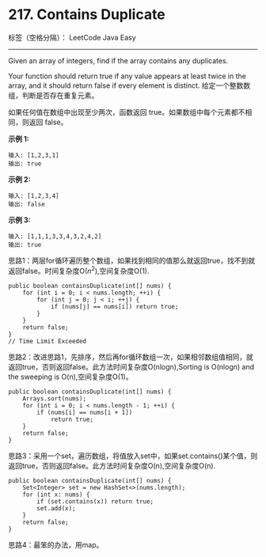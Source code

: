 ﻿# 217. Contains Duplicate

标签（空格分隔）： LeetCode Java    Easy

---

Given an array of integers, find if the array contains any duplicates.

Your function should return true if any value appears at least twice in the array, and it should return false if every element is distinct.
给定一个整数数组，判断是否存在重复元素。

如果任何值在数组中出现至少两次，函数返回 true。如果数组中每个元素都不相同，则返回 false。

**示例 1:**

    输入: [1,2,3,1]
    输出: true
    
**示例 2:**

    输入: [1,2,3,4]
    输出: false

**示例 3:**

    输入: [1,1,1,3,3,4,3,2,4,2]
    输出: true

思路1：两层for循环遍历整个数组，如果找到相同的值那么就返回true，找不到就返回false。时间复杂度O($n^2$),空间复杂度O(1).
```
public boolean containsDuplicate(int[] nums) {
    for (int i = 0; i < nums.length; ++i) {
        for (int j = 0; j < i; ++j) {
            if (nums[j] == nums[i]) return true;  
        }
    }
    return false;
}
// Time Limit Exceeded
```
思路2：改进思路1，先排序，然后再for循环数组一次，如果相邻数组值相同，就返回true，否则返回false。此方法时间复杂度O(nlogn),Sorting is O(nlogn) and the sweeping is O(n),空间复杂度O(1)。
```
public boolean containsDuplicate(int[] nums) {
    Arrays.sort(nums);
    for (int i = 0; i < nums.length - 1; ++i) {
        if (nums[i] == nums[i + 1]) 
            return true;
    }
    return false;
}
```
思路3：采用一个set，遍历数组，将值放入set中，如果set.contains()某个值，则返回true，否则返回false。此方法时间复杂度O(n),空间复杂度O(n).
```
public boolean containsDuplicate(int[] nums) {
    Set<Integer> set = new HashSet<>(nums.length);
    for (int x: nums) {
        if (set.contains(x)) return true;
        set.add(x);
    }
    return false;
}
```

思路4：最笨的办法，用map。




